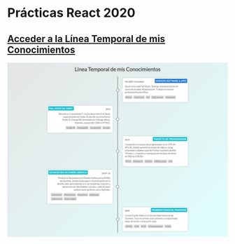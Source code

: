 # Prácticas React 2020

## [Acceder a la Línea Temporal de mis Conocimientos](https://laurajuanna.github.io/Practicas-React/)

![Screenshot del Index](https://github.com/laurajuanna/Practicas-React/blob/master/src/timeline.png)
